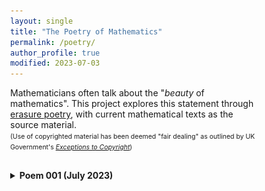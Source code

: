 ```yaml
---
layout: single
title: "The Poetry of Mathematics"
permalink: /poetry/
author_profile: true
modified: 2023-07-03
---
```


<style>
* {
	box-sizing: border-box;
}

body {
	margin: 0;
}

.column1 {
	float: left;
	width: 60%;
	padding-right: 1em;
	vertical-align: bottom;
}

.column2 {
	float:left;
	width: 40%;
	padding-left: 0.5em;
	vertical-align: bottom;
	margin-top: 0px;
	padding-top: 0px;
}

.columnb1 {
	float: left;
	width: 50%;
	padding-right: 1em;
	vertical-align: bottom;
}

.columnb2 {
	float:left;
	width: 50%;
	padding-left: 0.5em;
	vertical-align: bottom;
	margin-top: 0px;
	padding-top: 0px;
}

.column img {
	margin-top: 14px;
}
 
.row:after {
	content: "";
	display: table;
	clear: both;
}

.inner {
  width: 90%;
  margin: 0 auto;
}

.pclose {
	margin-left: 0px;
	padding-left: 0px;
	margin-top: 2px;
	padding-top: 2px;
	margin-bottom: 10px;
	padding-bottom: 10px;
	font-size:70%;
}

blockquote
{
  font-style: normal;
  font-size: 16px;
  margin-left: 32px;
  font-family: Consolas, "Times New Roman", Verdana;
  border-left: 6px solid rgb(5,127,176);
  padding-left: 8px;
  margin-top: 0px;
  padding-top: 0px;
  margin-bottom: 0px;
  padding-bottom: 0px;
}
	
</style>

<div class="row">
	<p>
	Mathematicians often talk about the "<i>beauty</i> of mathematics". This project explores this statement through <a href="https://en.wikipedia.org/wiki/Erasure_(artform)">erasure poetry</a>, with current mathematical texts as the source material.<br>
	<span style="font-size:75%;margin-top:0px;padding-top:0px;">
	(Use of copyrighted material has been deemed "fair dealing" as outlined by UK Government's <i><a href="https://www.gov.uk/guidance/exceptions-to-copyright">Exceptions to Copyright</a></i>)
	</span>
	</p>
	
	
	
</div>
<div style="margin-top:8px;padding-top:8px;">
	<details>
		<summary><b>Poem 001 (July 2023)</b></summary>
		<ul>
			<li><u>The Mathematical Topic</u></li>
			<p style="font-size:80%;">
			<blockquote>
				<a href="https://en.wikipedia.org/wiki/Real_analysis">Real analysis</a>: a fundamental branch of mathematics where students take a peek behind the curtain to understand the theory behind <a href="https://en.wikipedia.org/wiki/Calculus">calculus</a>. The topic is introduced in the first year of the majority of mathematics degrees and contains the first "new" material encountered by undergraduate students (real analysis is not part of the standard A-level syllabus). Consequently, it is often considered a "difficult" subject and provides a challenge for most students.
			</blockquote>
   			</p>

			<li><u>The Book</u></li>
    			<div class="columnb1">
       			<p style="font-size:80%;">
	  		<blockquote>
				<a href="https://www.amazon.co.uk/Understanding-Analysis-Undergraduate-Texts-Mathematics/dp/1493927116">Understanding Analysis</a> <br>
    				Stephen Abbott (2010) <br>
	 			Springer: New York, NY <br>
     				<br>
	 			(The poem uses page 76 from the first edition)
     			</blockquote>
			</p>
	 		</div>
     			<div class="columnb2">
				<a href="https://www.amazon.co.uk/Understanding-Analysis-Undergraduate-Texts-Mathematics/dp/1493927116"><img src="/images/Books/UnderstandingAnalysis_Abbott.jpg" alt="The book cover for 'Understanding Analysis' by Stephen Abbott (published by Springer)" style="width:30%; margin-top:24px;"/></a>
	 		</div>    
     
			<li><u>The Poem: A Real Challenge</u></li>
   			<p style="padding-bottom:8px; margin-bottom:8px;">
   				<img src="/images/Poems/UApoem.jpg" alt="An erasure poem entitled 'A Real Challenge' from the book 'Understanding Analysis' by Stephen Abbott" style="width:90%; margin-bottom:8px; padding-bottom:8px; border:4px solid rgb(5,127,176); "/>
      			</p>
	 		<p style="padding-top:8px; margin-top:8px; style="font-size:80%;">
				<br>
				<blockquote>
					There is doubt<br>
	    				But then at each stage, removed<br>
					It contains difficult questions, all rational <br>
					We shall see there is strong evidence and logic <br>
	    				Defining the information we collect <br>
					Reason, strong arguments <br>
	    				With a convincing way to create form <br>
					For all, an established point, located in time.<br>
	     			</blockquote>
			</p>
    		</ul>
	</details>
 <hr>
 </div>

 


